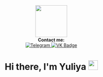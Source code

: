 <div id="header" align="center">
  <img src="https://media.giphy.com/media/gDPxwdP6SKFnsWDJ2u/giphy.gif" width="100"/>
</div>
 <div id="contactme" align="center">
   <b>Contact me:</b>
 </div>
<div id="badges" align="center">
  
  <a href="https://t.me/yulutik/">
 <img src="https://img.shields.io/badge/Telegram-blue?logo=telegram&logoColor=white&style=for-the-badge" alt="Telegram" alt="Telegram Badge"/>
</a>
 
  <a href="https://vk.com/yakolesnikova">
 <img src="https://img.shields.io/badge/-Vkontakte-003f5c?style=for-the-badge&logo=Vk" alt="VK Badge"/>
</a>
 </div>
 <div id="count" align="center">
 <img src="https://komarev.com/ghpvc/?username=yulutik&style=flat-square&color=blue" alt=""/>
 </div>
 <div id="hello" align="center">
<h1>
  Hi there, I'm Yuliya
  <img src="https://media.giphy.com/media/hvRJCLFzcasrR4ia7z/giphy.gif" width="30px"/>
</h1>
 </div>
